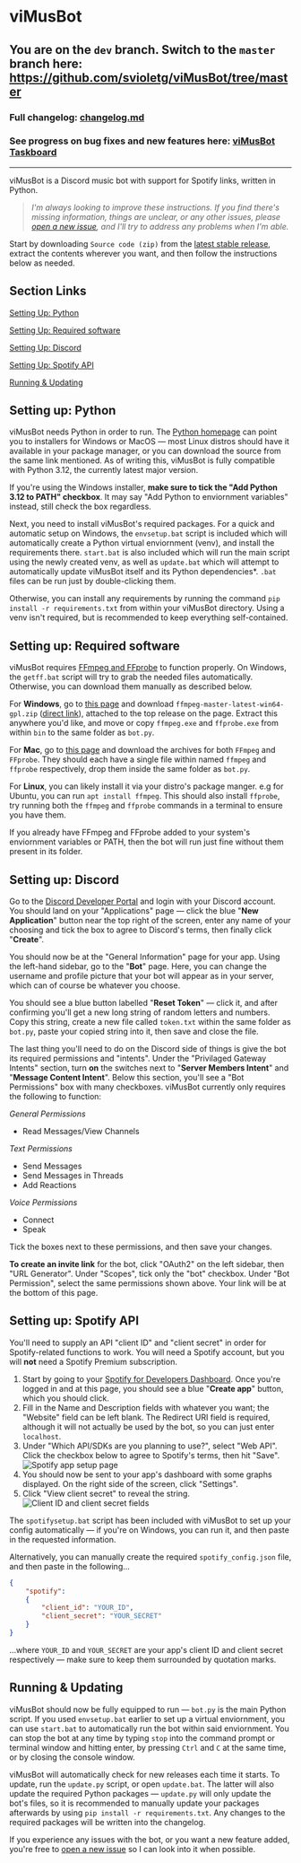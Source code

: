 # viMusBot

## You are on the `dev` branch. Switch to the `master` branch here: https://github.com/svioletg/viMusBot/tree/master

### Full changelog: [changelog.md](https://github.com/svioletg/viMusBot/blob/master/changelog.md)

### See progress on bug fixes and new features here: [viMusBot Taskboard](https://github.com/users/svioletg/projects/1/views/1)

---

viMusBot is a Discord music bot with support for Spotify links, written in Python.

> *I'm always looking to improve these instructions. If you find there's missing information, things are unclear, or any other issues, please [open a new issue](https://github.com/svioletg/viMusBot/issues), and I'll try to address any problems when I'm able.*

Start by downloading `Source code (zip)` from the [latest stable release](https://github.com/svioletg/viMusBot/releases/latest), extract the contents wherever you want, and then follow the instructions below as needed.

## Section Links

[Setting Up: Python](#setting-up-python)

[Setting Up: Required software](#setting-up-required-software)

[Setting Up: Discord](#setting-up-discord)

[Setting Up: Spotify API](#setting-up-spotify-api)

[Running & Updating](#running--updating)

## Setting up: Python

viMusBot needs Python in order to run. The [Python homepage](https://www.python.org/downloads) can point you to installers for Windows or MacOS — most Linux distros should have it available in your package manager, or you can download the source from the same link mentioned. As of writing this, viMusBot is fully compatible with Python 3.12, the currently latest major version.

If you're using the Windows installer, **make sure to tick the "Add Python 3.12 to PATH" checkbox**. It may say "Add Python to enviornment variables" instead, still check the box regardless.

Next, you need to install viMusBot's required packages. For a quick and automatic setup on Windows, the `envsetup.bat` script is included which will automatically create a Python virtual enviornment (venv), and install the requirements there. `start.bat` is also included which will run the main script using the newly created venv, as well as `update.bat` which will attempt to automatically update viMusBot itself and its Python dependencies\*. `.bat` files can be run just by double-clicking them.

Otherwise, you can install any requirements by running the command `pip install -r requirements.txt` from within your viMusBot directory. Using a venv isn't required, but is recommended to keep everything self-contained.

## Setting up: Required software

viMusBot requires [FFmpeg and FFprobe](https://www.ffmpeg.org/) to function properly. On Windows, the `getff.bat` script will try to grab the needed files automatically. Otherwise, you can download them manually as described below.

For **Windows**, go to [this page](https://github.com/BtbN/FFmpeg-Builds/releases) and download `ffmpeg-master-latest-win64-gpl.zip` ([direct link](https://github.com/BtbN/FFmpeg-Builds/releases/download/latest/ffmpeg-master-latest-win64-gpl.zip)), attached to the top release on the page. Extract this anywhere you'd like, and move or copy `ffmpeg.exe` and `ffprobe.exe` from within `bin` to the same folder as `bot.py`.

For **Mac**, go to [this page](https://evermeet.cx/ffmpeg/) and download the archives for both `FFmpeg` and `FFprobe`. They should each have a single file within named `ffmpeg` and `ffprobe` respectively, drop them inside the same folder as `bot.py`.

For **Linux**, you can likely install it via your distro's package manger. e.g for Ubuntu, you can run `apt install ffmpeg`. This should also install `ffprobe`, try running both the `ffmpeg` and `ffprobe` commands in a terminal to ensure you have them.

If you already have FFmpeg and FFprobe added to your system's enviornment variables or PATH, then the bot will run just fine without them present in its folder.

## Setting up: Discord

Go to the [Discord Developer Portal](https://discord.com/developers/applications/) and login with your Discord account. You should land on your "Applications" page — click the blue "**New Application**" button near the top right of the screen, enter any name of your choosing and tick the box to agree to Discord's terms, then finally click "**Create**".

You should now be at the "General Information" page for your app. Using the left-hand sidebar, go to the "**Bot**" page. Here, you can change the username and profile picture that your bot will appear as in your server, which can of course be whatever you choose.

You should see a blue button labelled "**Reset Token**" — click it, and after confirming you'll get a new long string of random letters and numbers. Copy this string, create a new file called `token.txt` within the same folder as `bot.py`, paste your copied string into it, then save and close the file.

The last thing you'll need to do on the Discord side of things is give the bot its required permissions and "intents". Under the "Privilaged Gateway Intents" section, turn **on** the switches next to "**Server Members Intent**" and "**Message Content Intent**". Below this section, you'll see a "Bot Permissions" box with many checkboxes. viMusBot currently only requires the following to function:

*General Permissions*

- Read Messages/View Channels

*Text Permissions*

- Send Messages
- Send Messages in Threads
- Add Reactions

*Voice Permissions*

- Connect
- Speak

Tick the boxes next to these permissions, and then save your changes.

**To create an invite link** for the bot, click "OAuth2" on the left sidebar, then "URL Generator". Under "Scopes", tick only the "bot" checkbox. Under "Bot Permission", select the same permissions shown above. Your link will be at the bottom of this page.

## Setting up: Spotify API

You'll need to supply an API "client ID" and "client secret" in order for Spotify-related functions to work. You will need a Spotify account, but you will **not** need a Spotify Premium subscription.

1. Start by going to your [Spotify for Developers Dashboard](https://developer.spotify.com/dashboard). Once you're logged in and at this page, you should see a blue "**Create app**" button, which you should click.
2. Fill in the Name and Description fields with whatever you want; the "Website" field can be left blank. The Redirect URI field is required, although it will not actually be used by the bot, so you can just enter `localhost`.
3. Under "Which API/SDKs are you planning to use?", select "Web API". Click the checkbox below to agree to Spotify's terms, then hit "Save".
![Spotify app setup page](https://i.imgur.com/hoPjBKE.png)
4. You should now be sent to your app's dashboard with some graphs displayed. On the right side of the screen, click "Settings".
5. Click "View client secret" to reveal the string.
![Client ID and client secret fields](https://i.imgur.com/4AoWjWj.png)

The `spotifysetup.bat` script has been included with viMusBot to set up your config automatically — if you're on Windows, you can run it, and then paste in the requested information.

Alternatively, you can manually create the required `spotify_config.json` file, and then paste in the following...

```json
{
    "spotify":
    {
        "client_id": "YOUR_ID",
        "client_secret": "YOUR_SECRET"
    }
}
```

...where `YOUR_ID` and `YOUR_SECRET` are your app's client ID and client secret respectively — make sure to keep them surrounded by quotation marks.

## Running & Updating

viMusBot should now be fully equipped to run — `bot.py` is the main Python script. If you used `envsetup.bat` earlier to set up a virtual enviornment, you can use `start.bat` to automatically run the bot within said enviornment. You can stop the bot at any time by typing `stop` into the command prompt or terminal window and hitting enter, by pressing `Ctrl` and `C` at the same time, or by closing the console window.

viMusBot will automatically check for new releases each time it starts. To update, run the `update.py` script, or open `update.bat`. The latter will also update the required Python packages — `update.py` will only update the bot's files, so it is recommended to manually update your packages afterwards by using `pip install -r requirements.txt`. Any changes to the required packages will be written into the changelog.

If you experience any issues with the bot, or you want a new feature added, you're free to [open a new issue](https://github.com/svioletg/viMusBot/issues) so I can look into it when possible.
